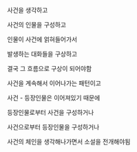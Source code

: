 사건을 생각하고

사건의 인물을 구성하고

인물이 사건에 얽혀들어가서

발생하는 대화들을 구상하고

결국 그 흐름으로 구상이 되어야함

사건을 계속해서 이어나가는 패턴이고

사건 - 등장인물은 이어져있기 때문에

등장인물로부터 사건을 구성하거나

사건으로부터 등장인물을 구성하거나

사건의 체인을 생각해나가면서 소설을 전개해야됨